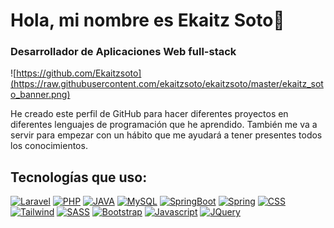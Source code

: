 # Hola,  mi nombre es Ekaitz Soto👋
### Desarrollador de Aplicaciones Web full-stack
![https://github.com/Ekaitzsoto](https://raw.githubusercontent.com/ekaitzsoto/ekaitzsoto/master/ekaitz_soto_banner.png)

He creado este perfil de GitHub para hacer diferentes proyectos en diferentes lenguajes de programación que he aprendido. También me va a servir para empezar con un hábito que me ayudará a tener presentes todos los conocimientos.

## Tecnologías que uso:
[![Laravel](https://img.shields.io/badge/laravel-4479A1?style=for-the-badge&logo=laravel&logoColor=white&labelColor=#FF2D20)]()
[![PHP](https://img.shields.io/badge/MySQL-4479A1?style=for-the-badge&logo=mysql&logoColor=white&labelColor=101010)]()
[![JAVA](https://img.shields.io/badge/MySQL-4479A1?style=for-the-badge&logo=mysql&logoColor=white&labelColor=101010)]()
[![MySQL](https://img.shields.io/badge/MySQL-4479A1?style=for-the-badge&logo=mysql&logoColor=white&labelColor=101010)]()
[![SpringBoot](https://img.shields.io/badge/MySQL-4479A1?style=for-the-badge&logo=mysql&logoColor=white&labelColor=101010)]()
[![Spring](https://img.shields.io/badge/MySQL-4479A1?style=for-the-badge&logo=mysql&logoColor=white&labelColor=101010)]()
[![CSS](https://img.shields.io/badge/CSS-4479A1?style=for-the-badge&logo=css3&logoColor=white&labelColor=101010)]()
[![Tailwind](https://img.shields.io/badge/TailwindCSS-4479A1?style=for-the-badge&logo=tailwindcss&logoColor=white&labelColor=101010)]()
[![SASS](https://img.shields.io/badge/Sass-4479A1?style=for-the-badge&logo=mysql&logoColor=white&labelColor=101010)]()
[![Bootstrap](https://img.shields.io/badge/Bootstrap-4479A1?style=for-the-badge&logo=mysql&logoColor=white&labelColor=101010)]()
[![Javascript](https://img.shields.io/badge/JavaScript-F7DF1E?style=for-the-badge&logo=javascript&logoColor=white&labelColor=101010)]()
[![JQuery](https://img.shields.io/badge/JQuery-4479A1?style=for-the-badge&logo=mysql&logoColor=white&labelColor=101010)]()
